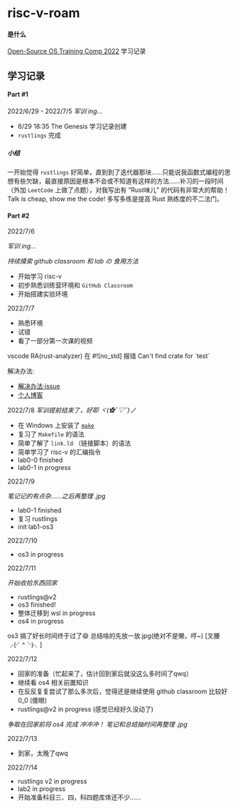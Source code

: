 # risc-v-roam

#### 是什么
[Open-Source OS Training Comp 2022](https://github.com/LearningOS/rust-based-os-comp2022) 学习记录

## 学习记录

#### Part #1
2022/6/29 - 2022/7/5 
*军训 ing...*
- 6/29 18:35 The Genesis 学习记录创建
- `rustlings` 完成

##### 小结
一开始觉得 `rustlings` 好简单，直到到了迭代器那块……只能说我函数式编程的思想有些欠缺，最直接原因是根本不会或不知道有这样的方法……补习的一段时间（外加 `LeetCode` 上做了点题），对我写出有 “Rust味儿” 的代码有非常大的帮助！
Talk is cheap, show me the code! 多写多练是提高 Rust 熟练度的不二法门。


#### Part #2
2022/7/6

*军训 ing...*

*持续摸索 github classroom 和 lab の 食用方法*

- 开始学习 risc-v
- 初步熟悉训练营环境和 `GitHub Classroom` 
- 开始搭建实验环境

2022/7/7

- 熟悉环境
- 试错
- 看了一部分第一次课的视频

vscode RA(rust-analyzer) 在 \#\![no_std] 报错 Can't find crate for \`test\`

解决办法:
- [解决办法·issue](https://github.com/rust-lang/rust-analyzer/issues/10716)
- [个人博客](https://www.cnblogs.com/slime04/p/16456463.html)

2022/7/8
*军训提前结束了，好耶 ヾ(✿ﾟ▽ﾟ)ノ*

- 在 Windows 上安装了 [`make`](https://www.technewstoday.com/install-and-use-make-in-windows/)
- 复习了 `Makefile` 的语法
- 简单了解了 `link.ld` （链接脚本）的语法
- 简单学习了 risc-v 的汇编指令
- lab0-0 finished
- lab0-1 in progress

2022/7/9

*笔记记的有点杂……之后再整理 .jpg*

- lab0-1 finished
- 复习 rustlings
- init lab1-os3

2022/7/10

- os3 in progress

2022/7/11

*开始收拾东西回家*

- rustlings@v2
- os3 finished!
- 整体迁移到 wsl in progress
- os4 in progress

os3 搞了好长时间终于过了:smile:
总结啥的先放一放.jpg(绝对不是懒，哼~)
[叉腰╭(╯^╰)╮]

2022/7/12

- 回家的准备（忙起来了，估计回到家后就没这么多时间了qwq）
- 继续看 os4 相关前置知识
- 在反反复复尝试了那么多次后，觉得还是继续使用 github classroom 比较好 0_0 (傻眼)
- rustlings@v2 in progress (感觉已经好久没动了)

*争取在回家前将 os4 完成 冲冲冲！*
*笔记和总结抽时间再整理 .jpg*

2022/7/13

- 到家，太晚了qwq

2022/7/14

- rustlings v2 in progress 
- lab2 in progress
- 开始准备科目三、四，科四题库体还不少……

